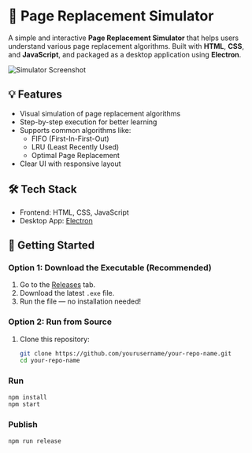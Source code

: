 # 🧠 Page Replacement Simulator

A simple and interactive **Page Replacement Simulator** that helps users understand various page replacement algorithms. Built with **HTML**, **CSS**, and **JavaScript**, and packaged as a desktop application using **Electron**.

![Simulator Screenshot](https://via.placeholder.com/800x400?text=Screenshot+Preview) <!-- You can replace this with an actual screenshot from your app -->

## 💡 Features

- Visual simulation of page replacement algorithms
- Step-by-step execution for better learning
- Supports common algorithms like:
  - FIFO (First-In-First-Out)
  - LRU (Least Recently Used)
  - Optimal Page Replacement
- Clear UI with responsive layout

## 🛠 Tech Stack

- Frontend: HTML, CSS, JavaScript
- Desktop App: [Electron](https://www.electronjs.org/)

## 🚀 Getting Started

### Option 1: Download the Executable (Recommended)

1. Go to the [Releases](https://github.com/j1n6rey/PageReplacement_Sison) tab.
2. Download the latest `.exe` file.
3. Run the file — no installation needed!

### Option 2: Run from Source

1. Clone this repository:
   ```bash
   git clone https://github.com/yourusername/your-repo-name.git
   cd your-repo-name

### Run

```sh
npm install
npm start
```

### Publish

```sh
npm run release
```
